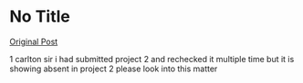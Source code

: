 # No Title

[Original Post](https://discourse.onlinedegree.iitm.ac.in/t/169029/548)

<p>1 carlton sir i had submitted project 2 and rechecked it multiple time but it is showing absent in project 2 please look into this matter</p>